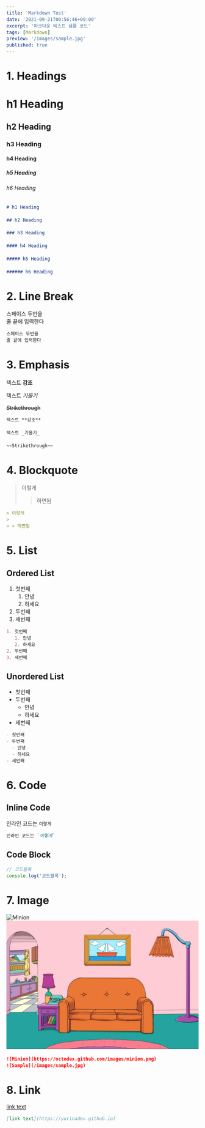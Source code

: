 ```yaml
---
title: 'Markdown Test'
date: '2021-09-21T00:56:46+09:00'
excerpt: '마크다운 테스트 샘플 코드'
tags: [Markdown]
preview: '/images/sample.jpg'
published: true
---
```


# 1. Headings

# h1 Heading

## h2 Heading

### h3 Heading

#### h4 Heading

##### h5 Heading

###### h6 Heading

```md
# h1 Heading

## h2 Heading

### h3 Heading

#### h4 Heading

##### h5 Heading

###### h6 Heading
```

# 2. Line Break

스페이스 두번을  
줄 끝에 입력한다

```md
스페이스 두번을  
줄 끝에 입력한다
```

# 3. Emphasis

텍스트 **강조**

텍스트 _기울기_

~~Strikethrough~~

```md
텍스트 **강조**

텍스트 _기울기_

~~Strikethrough~~
```

# 4. Blockquote

> 이렇게
>
> > 하면됨

```md
> 이렇게
>
> > 하면됨
```

# 5. List

## Ordered List

1. 첫번째
   1. 안녕
   2. 하세요
2. 두번째
3. 세번째

```md
1. 첫번째
   1. 안녕
   2. 하세요
2. 두번째
3. 세번째
```

## Unordered List

- 첫번째
- 두번째
  - 안녕
  - 하세요
- 세번째

```md
- 첫번째
- 두번째
  - 안녕
  - 하세요
- 세번째
```

# 6. Code

## Inline Code

인라인 코드는 `이렇게`

```md
인라인 코드는 `이렇게`
```

## Code Block

```js
// 코드블록
console.log('코드블록');
```

# 7. Image

![Minion](https://octodex.github.com/images/minion.png)
![Sample](/images/sample.jpg)

```md
![Minion](https://octodex.github.com/images/minion.png)
![Sample](/images/sample.jpg)
```

# 8. Link

[link text](https://yurinadev.github.io)

```md
[link text](https://yurinadev.github.io)
```
